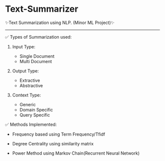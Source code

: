 # Text-Summarizer

:sparkles:Text Summarization using NLP. (Minor ML Project):sparkles:

_______________________________

:white_check_mark: Types of Summarization used: 

1. Input Type:
    - Single Document
    - Multi Document

2. Output Type:
    -  Extractive
    - Abstractive 


3. Context Type: 
    - Generic
    - Domain Specific
    - Query Specific




:white_check_mark: Methods Implemented:

   - Frequency based using Term Frequency/Tfidf

   - Degree Centrality using similarity matrix

   - Power Method using Markov Chain(Recurrent Neural Network)


